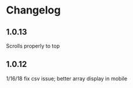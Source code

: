 # Changelog
## 1.0.13
Scrolls properly to top

## 1.0.12
1/16/18
fix csv issue; better array display in mobile

